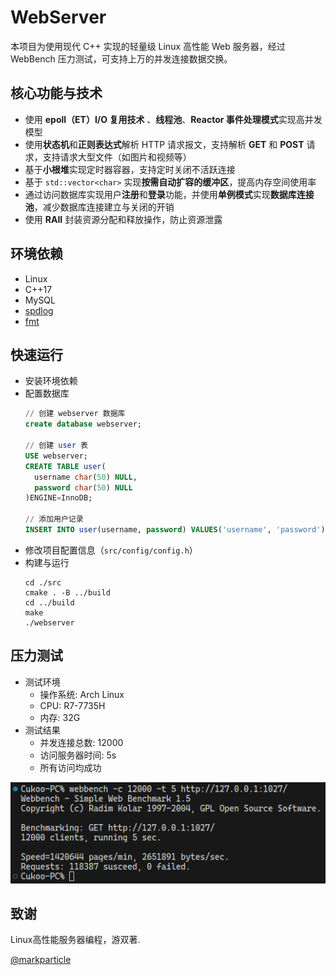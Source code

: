 # WebServer

本项目为使用现代 C++ 实现的轻量级 Linux 高性能 Web 服务器，经过 WebBench 压力测试，可支持上万的并发连接数据交换。

## 核心功能与技术

- 使用 **epoll（ET）I/O 复用技术** 、**线程池**、**Reactor 事件处理模式**实现高并发模型
- 使用**状态机**和**正则表达式**解析 HTTP 请求报文，支持解析 **GET** 和 **POST** 请求，支持请求大型文件（如图片和视频等）
- 基于**小根堆**实现定时器容器，支持定时关闭不活跃连接
- 基于 `std::vector<char>` 实现**按需自动扩容的缓冲区**，提高内存空间使用率
- 通过访问数据库实现用户**注册**和**登录**功能，并使用**单例模式**实现**数据库连接池**，减少数据库连接建立与关闭的开销
- 使用 **RAII** 封装资源分配和释放操作，防止资源泄露

## 环境依赖

- Linux
- C++17
- MySQL
- [spdlog](https://github.com/gabime/spdlog)
- [fmt](https://github.com/fmtlib/fmt)

## 快速运行

- 安装环境依赖
- 配置数据库
  ```sql
  // 创建 webserver 数据库
  create database webserver;

  // 创建 user 表
  USE webserver;
  CREATE TABLE user(
    username char(50) NULL,
    password char(50) NULL
  )ENGINE=InnoDB;
  
  // 添加用户记录
  INSERT INTO user(username, password) VALUES('username', 'password');
  ```
- 修改项目配置信息（`src/config/config.h`）
- 构建与运行
  ```shell
  cd ./src
  cmake . -B ../build
  cd ../build
  make
  ./webserver
  ```

## 压力测试

- 测试环境
  - 操作系统: Arch Linux
  - CPU: R7-7735H
  - 内存: 32G
- 测试结果
  - 并发连接总数: 12000
  - 访问服务器时间: 5s
  - 所有访问均成功

![压测结果](./images/压测结果.png)

## 致谢

Linux高性能服务器编程，游双著.

[@markparticle](https://github.com/markparticle/WebServer)
